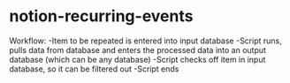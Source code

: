# notion-recurring-events
Workflow: 
-Item to be repeated is entered into input database
-Script runs, pulls data from database and enters the processed data into an output database (which can be any database)
-Script checks off item in input database, so it can be filtered out
-Script ends